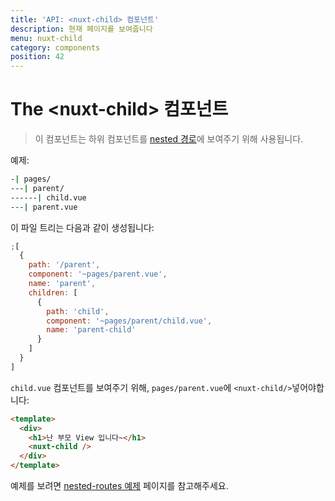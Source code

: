 ```yaml
---
title: 'API: <nuxt-child> 컴포넌트'
description: 현재 페이지를 보여줍니다
menu: nuxt-child
category: components
position: 42
---
```


# The &lt;nuxt-child&gt; 컴포넌트

> 이 컴포넌트는 하위 컴포넌트를 [nested 경로](/guide/routing#nested-routes)에 보여주기 위해 사용됩니다.

예제:

```bash
-| pages/
---| parent/
------| child.vue
---| parent.vue
```

이 파일 트리는 다음과 같이 생성됩니다:

```js
;[
  {
    path: '/parent',
    component: '~pages/parent.vue',
    name: 'parent',
    children: [
      {
        path: 'child',
        component: '~pages/parent/child.vue',
        name: 'parent-child'
      }
    ]
  }
]
```

`child.vue` 컴포넌트를 보여주기 위해, `pages/parent.vue`에 `<nuxt-child/>`넣어야합니다:

```html
<template>
  <div>
    <h1>난 부모 View 입니다~</h1>
    <nuxt-child />
  </div>
</template>
```

예제를 보려면 [nested-routes 예제](/examples/nested-routes) 페이지를 참고해주세요.
